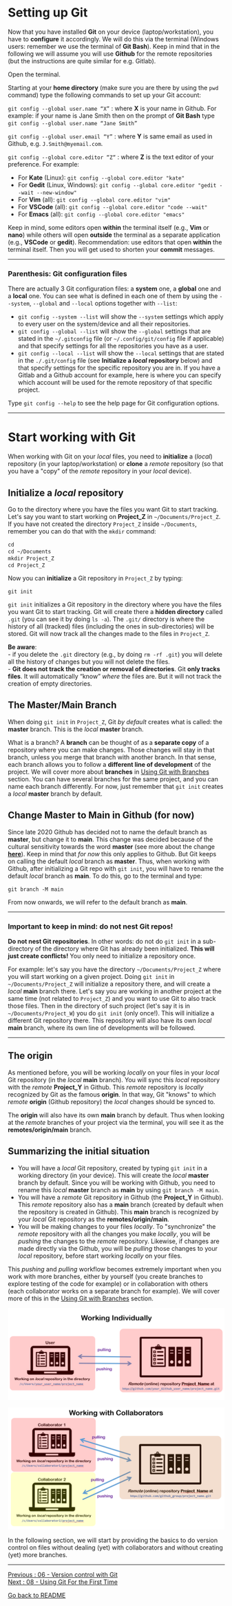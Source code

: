 # Setting up Git

Now that you have installed **Git** on your device (laptop/workstation), you have to **configure** it accordingly. We will do this via the terminal (Windows users: remember we use the terminal of **Git Bash**). Keep in mind that in the following we will assume you will use **Github** for the remote repositories (but the instructions are quite similar for e.g. Gitlab).

Open the terminal. 

Starting at your **home directory** (make sure you are there by using the `pwd` command) type the following commands to set up your Git account:

`git config --global user.name “X”` : where **X** is your name in Github. For example: if your name is Jane Smith then on the prompt of **Git Bash** type  `git config --global user.name “Jane Smith”`

`git config --global user.email “Y”` : where **Y** is same email as used in Github, e.g. `J.Smith@myemail.com`.

`git config --global core.editor “Z“` : where **Z** is the text editor of your preference. For example:  
- For **Kate** (Linux):  `git config --global core.editor "kate"`
- For **Gedit** (Linux, Windows):  `git config --global core.editor "gedit --wait --new-window"` 
- For **Vim** (all): `git config --global core.editor "vim"`
- For **VSCode** (all): `git config --global core.editor "code --wait"`
- For **Emacs** (all):  `git config --global core.editor "emacs"`

Keep in mind, some editors open **within** the terminal itself (e.g., **Vim** or **nano**) while others will open **outside** the terminal as a separate application (e.g., **VSCode** or **gedit**). Recommendation: use editors that open **within** the terminal itself. Then you will get used to shorten your **commit** messages.

__________________________

### Parenthesis: Git configuration files

There are actually 3 Git configuration files: a **system** one, a **global** one and a **local** one. You can see what is defined in each one of them by using the `--system`, `--global` and `--local` options together with `--list`:

- `git config --system --list` will show the `--system` settings which apply to every user on the system/device and all their repositories.  
- `git config --global --list` will show the `--global` settings that are stated in the `~/.gitconfig` file (or `~/.config/git/config` file if applicable) and that specify settings for all the repositories you have as a user.  
- `git config --local --list` will show the `--local` settings that are stated in the `./.git/config` file (see **Initialize a *local* repository** below) and that specify settings for the specific repository you are in. If you have a Gitlab and a Github account for example, here is where you can specify which account will be used for the remote repository of that specific project.  

Type `git config --help` to see the help page for Git configuration options.
__________________________

# Start working with Git

When working with Git on your *local* files, you need to **initialize** a (*local*) repository (in your laptop/workstation) or **clone** a *remote* repository (so that you have a "copy" of the *remote* repository in your *local* device).


## Initialize a *local* repository

Go to the directory where you have the files you want Git to start tracking. Let's say you want to start working on **Project_Z** in `~/Documents/Project_Z`. If you have not created the directory `Project_Z` inside `~/Documents`, remember you can do that with the `mkdir` command:

```
cd  
cd ~/Documents  
mkdir Project_Z  
cd Project_Z
```

Now you can **initialize** a Git repository in `Project_Z` by typing: 

```
git init
```

`git init` initializes a Git repository in the directory where you have the files you want Git to start tracking. Git will create there a **hidden directory** called `.git` (you can see it by doing `ls -a`). The `.git/` directory is where the history of all (tracked) files (including the ones in sub-directories) will be stored. Git will now track all the changes made to the files in `Project_Z`.

**Be aware**:  
    - if you delete the `.git` directory (e.g., by doing `rm -rf .git`) you will delete all the history of changes but you will not delete the files.  
    - **Git does not track the creation or removal of directories**. Git **only tracks files**. It will automatically “know” *where* the files are. But it will not track the creation of empty directories.  

## The Master/Main Branch

When doing `git init` in `Project_Z`, Git *by default* creates what is called: the **master** branch. This is the *local* **master** branch. 

What is a branch? A **branch** can be thought of as a **separate copy** of a repository where you can make changes. Those changes will stay in that branch, unless you merge that branch with another branch. In that sense, each branch allows you to follow a **different line of development** of the project. We will cover more about **branches** in [Using Git with Branches](https://github.com/HeatherAn/recommended-coding-practices/blob/main/10-Using-Git-with-Branches.md) section. You can have several branches for the same project, and you can name each branch differently. For now, just remember that `git init` creates a *local* **master** branch by default.

## Change Master to Main in Github (for now)

Since late 2020 Github has decided not to name the default branch as **master**, but change it to **main**. This change was decided because of the cultural sensitivity towards the word **master** (see more about the change [**here**](https://www.theserverside.com/feature/Why-GitHub-renamed-its-master-branch-to-main)). Keep in mind that *for now* this only applies to Github. But Git keeps on calling the default *local* branch as **master**. Thus, when working with Github, after initializing a Git repo with `git init`, you will have to rename the default *local* branch as **main**. To do this, go to the terminal and type: 

```
git branch -M main
```  

From now onwards, we will refer to the default branch as **main**.  

__________________________

### Important to keep in mind: do not nest Git repos!

**Do not nest Git repositories**. In other words: do not do `git init` in a sub-directory of the directory where Git has already been initialized. **This will just create conflicts!** You only need to initialize a repository once. 

For example: let's say you have the directory `~/Documents/Project_Z` where you will start working on a given project. Doing `git init` in `~/Documents/Project_Z` will initialize a repository there, and will create a *local* **main** branch there. Let's say you are working in another project at the same time (not related to `Project_Z`) and you want to use Git to also track those files. Then in the directory of such project (let's say it is in `~/Documents/Project_W`) you do `git init` (only once!). This will initialize a different Git repository there. This repository will also have its own *local* **main** branch, where its own line of developments will be followed. 
__________________________

## The origin

As mentioned before, you will be working *locally* on your files in your *local* Git repository (in the *local* **main** branch). You will sync this *local* repository with the *remote* **Project_Y** in Github. This *remote* repository is *locally* recognized by Git as the famous **origin**. In that way, Git "knows" to which *remote* **origin** (Github repository) the *local* changes should be synced to.

The **origin** will also have its own **main** branch by default. Thus when looking at the *remote* branches of your project via the terminal, you will see it as the **remotes/origin/main** branch.

## Summarizing the initial situation

- You will have a *local* Git repository, created by typing `git init` in a working directory (in your device). This will create the *local* **master** branch by default. Since you will be working with Github, you need to rename this *local* **master** branch as **main** by using `git branch -M main`.  
- You will have a *remote* Git repository in Github (the **Project_Y** in Github). This *remote* repository also has a **main** branch (created by default when the repository is created in Github). This **main** branch is recognized by your *local* Git repository as the **remotes/origin/main**.  
- You will be making changes to your files *locally*. To "synchronize" the *remote* repository with all the changes you make *locally*, you will be *pushing* the changes to the *remote* repository. Likewise, if changes are made directly via the Github, you will be *pulling* those changes to your *local* repository, before start working *locally* on your files. 

This *pushing* and *pulling* workflow becomes extremely important when you work with more branches, either by yourself (you create branches to explore testing of the code for example) or in collaboration with others (each collaborator works on a separate branch for example). We will cover more of this in the [Using Git with Branches](https://github.com/HeatherAn/recommended-coding-practices/blob/main/10-Using-Git-With-Branches.md) section.

![fig_git-indiv-github](figures/fig_git-indiv-github.png)

![fig_git-collab-github](figures/fig_git-collab-github.png)

In the following section, we will start by providing the basics to do version control on files without dealing (yet) with collaborators and without creating (yet) more branches. 



________________________

[Previous : 06 - Version control with Git](https://github.com/HeatherAn/recommended-coding-practices/blob/main/06-Version-Control-With-Git.md)  
[Next     : 08 - Using Git For the First Time](https://github.com/HeatherAn/recommended-coding-practices/blob/main/08-Using-Git-For-The-First-Time.md)

[Go back to README](https://github.com/HeatherAn/recommended-coding-practices#readme)